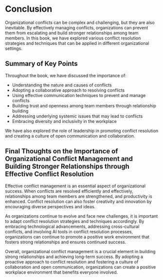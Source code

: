 Conclusion
==========

Organizational conflicts can be complex and challenging, but they are also inevitable. By effectively managing conflicts, organizations can prevent them from escalating and build stronger relationships among team members. In this book, we have explored various conflict resolution strategies and techniques that can be applied in different organizational settings.

Summary of Key Points
---------------------

Throughout the book, we have discussed the importance of:

* Understanding the nature and causes of conflicts
* Adopting a collaborative approach to resolving conflicts
* Using effective communication techniques to prevent and manage conflicts
* Building trust and openness among team members through relationship building
* Addressing underlying systemic issues that may lead to conflicts
* Embracing diversity and inclusivity in the workplace

We have also explored the role of leadership in promoting conflict resolution and creating a culture of open communication and collaboration.

Final Thoughts on the Importance of Organizational Conflict Management and Building Stronger Relationships through Effective Conflict Resolution
------------------------------------------------------------------------------------------------------------------------------------------------

Effective conflict management is an essential aspect of organizational success. When conflicts are resolved efficiently and effectively, relationships among team members are strengthened, and productivity is enhanced. Conflict resolution can also foster creativity and innovation by encouraging diverse perspectives and ideas.

As organizations continue to evolve and face new challenges, it is important to adapt conflict resolution strategies and techniques accordingly. By embracing technological advancements, addressing cross-cultural conflicts, and involving AI tools in conflict resolution processes, organizations can continue to promote a positive work environment that fosters strong relationships and ensures continued success.

Overall, organizational conflict management is a crucial element in building strong relationships and achieving long-term success. By adopting a proactive approach to conflict resolution and fostering a culture of collaboration and open communication, organizations can create a positive workplace environment that benefits everyone involved.
